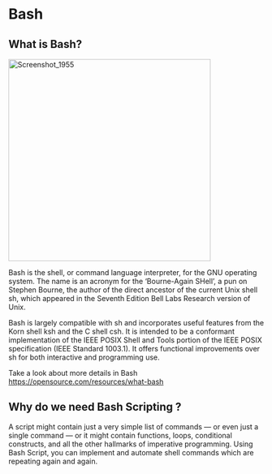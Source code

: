 # Bash 
  
## What is Bash?        
   
<img width="398" alt="Screenshot_1955" src="https://user-images.githubusercontent.com/13994900/92757241-2c57ad00-f353-11ea-994f-a6d9cbe4c799.png">

Bash is the shell, or command language interpreter, for the GNU operating system. The name is an acronym for the ‘Bourne-Again SHell’, a pun on Stephen Bourne, the author of the direct ancestor of the current Unix shell sh, which appeared in the Seventh Edition Bell Labs Research version of Unix.
 
Bash is largely compatible with sh and incorporates useful features from the Korn shell ksh and the C shell csh. It is intended to be a conformant implementation of the IEEE POSIX Shell and Tools portion of the IEEE POSIX specification (IEEE Standard 1003.1). It offers functional improvements over sh for both interactive and programming use.

Take a look about more details in Bash https://opensource.com/resources/what-bash 

## Why do we need Bash Scripting ?

 A script might contain just a very simple list of commands — or even just a single command — or it might contain functions, loops, conditional constructs, and all the other hallmarks of imperative programming. Using Bash Script, you can implement and automate shell commands which are repeating again and again. 
